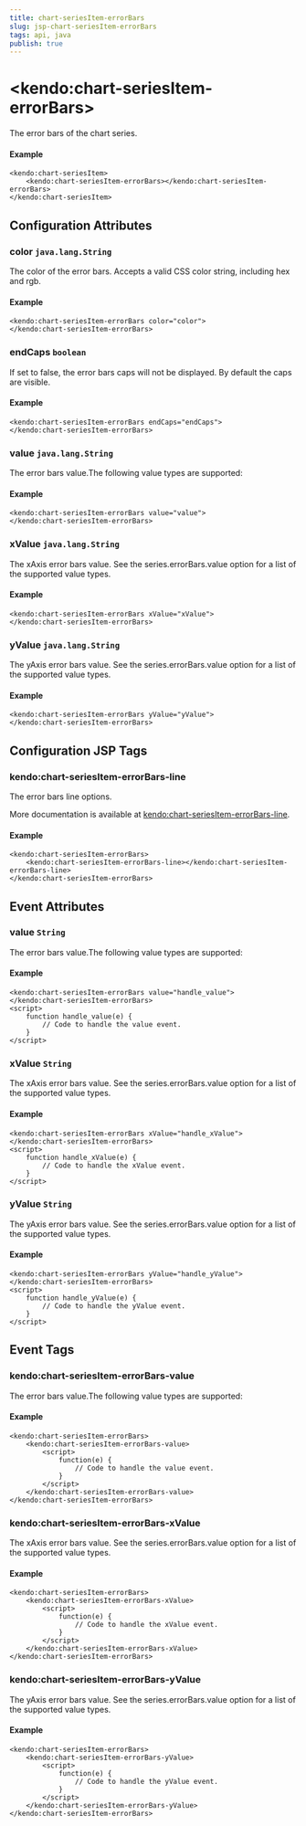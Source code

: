 ```yaml
---
title: chart-seriesItem-errorBars
slug: jsp-chart-seriesItem-errorBars
tags: api, java
publish: true
---
```


# \<kendo:chart-seriesItem-errorBars\>

The error bars of the chart series.

#### Example
    <kendo:chart-seriesItem>
        <kendo:chart-seriesItem-errorBars></kendo:chart-seriesItem-errorBars>
    </kendo:chart-seriesItem>

## Configuration Attributes

### color `java.lang.String`

The color of the error bars. Accepts a valid CSS color string, including hex and rgb.

#### Example
    <kendo:chart-seriesItem-errorBars color="color">
    </kendo:chart-seriesItem-errorBars>

### endCaps `boolean`

If set to false, the error bars caps will not be displayed. By default the caps are visible.

#### Example
    <kendo:chart-seriesItem-errorBars endCaps="endCaps">
    </kendo:chart-seriesItem-errorBars>

### value `java.lang.String`

The error bars value.The following value types are supported:

#### Example
    <kendo:chart-seriesItem-errorBars value="value">
    </kendo:chart-seriesItem-errorBars>

### xValue `java.lang.String`

The xAxis error bars value. See the series.errorBars.value option for a list of the supported value types.

#### Example
    <kendo:chart-seriesItem-errorBars xValue="xValue">
    </kendo:chart-seriesItem-errorBars>

### yValue `java.lang.String`

The yAxis error bars value. See the series.errorBars.value option for a list of the supported value types.

#### Example
    <kendo:chart-seriesItem-errorBars yValue="yValue">
    </kendo:chart-seriesItem-errorBars>


##  Configuration JSP Tags

### kendo:chart-seriesItem-errorBars-line

The error bars line options.

More documentation is available at [kendo:chart-seriesItem-errorBars-line](/kendo-ui/api/wrappers/jsp/chart/seriesitem-errorbars-line).

#### Example

    <kendo:chart-seriesItem-errorBars>
        <kendo:chart-seriesItem-errorBars-line></kendo:chart-seriesItem-errorBars-line>
    </kendo:chart-seriesItem-errorBars>


## Event Attributes

### value `String`

The error bars value.The following value types are supported:


#### Example
    <kendo:chart-seriesItem-errorBars value="handle_value">
    </kendo:chart-seriesItem-errorBars>
    <script>
        function handle_value(e) {
            // Code to handle the value event.
        }
    </script>

### xValue `String`

The xAxis error bars value. See the series.errorBars.value option for a list of the supported value types.


#### Example
    <kendo:chart-seriesItem-errorBars xValue="handle_xValue">
    </kendo:chart-seriesItem-errorBars>
    <script>
        function handle_xValue(e) {
            // Code to handle the xValue event.
        }
    </script>

### yValue `String`

The yAxis error bars value. See the series.errorBars.value option for a list of the supported value types.


#### Example
    <kendo:chart-seriesItem-errorBars yValue="handle_yValue">
    </kendo:chart-seriesItem-errorBars>
    <script>
        function handle_yValue(e) {
            // Code to handle the yValue event.
        }
    </script>

## Event Tags

### kendo:chart-seriesItem-errorBars-value

The error bars value.The following value types are supported:


#### Example
    <kendo:chart-seriesItem-errorBars>
        <kendo:chart-seriesItem-errorBars-value>
            <script>
                function(e) {
                    // Code to handle the value event.
                }
            </script>
        </kendo:chart-seriesItem-errorBars-value>
    </kendo:chart-seriesItem-errorBars>

### kendo:chart-seriesItem-errorBars-xValue

The xAxis error bars value. See the series.errorBars.value option for a list of the supported value types.


#### Example
    <kendo:chart-seriesItem-errorBars>
        <kendo:chart-seriesItem-errorBars-xValue>
            <script>
                function(e) {
                    // Code to handle the xValue event.
                }
            </script>
        </kendo:chart-seriesItem-errorBars-xValue>
    </kendo:chart-seriesItem-errorBars>

### kendo:chart-seriesItem-errorBars-yValue

The yAxis error bars value. See the series.errorBars.value option for a list of the supported value types.


#### Example
    <kendo:chart-seriesItem-errorBars>
        <kendo:chart-seriesItem-errorBars-yValue>
            <script>
                function(e) {
                    // Code to handle the yValue event.
                }
            </script>
        </kendo:chart-seriesItem-errorBars-yValue>
    </kendo:chart-seriesItem-errorBars>


